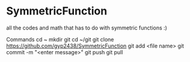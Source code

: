 # SymmetricFunction
all the codes and math that has to do with symmetric functions :)


Commands
cd ~
mkdir git
cd ~/git
git clone https://github.com/gyp2438/SymmetricFunction
git add \<file name\>
git commit -m "\<enter message\>"
git push
git pull

